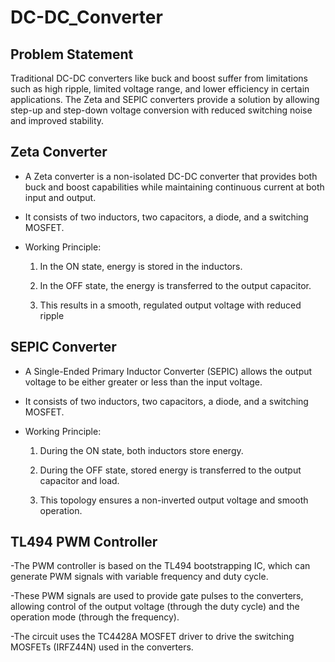 # DC-DC_Converter

## Problem Statement

Traditional DC-DC converters like buck and boost suffer from limitations such as high ripple, limited voltage range, and lower efficiency in certain applications. The Zeta and SEPIC converters provide a solution by allowing step-up and step-down voltage conversion with reduced switching noise and improved stability.

## Zeta Converter

- A Zeta converter is a non-isolated DC-DC converter that provides both buck and boost capabilities while maintaining continuous current at both input and output.

- It consists of two inductors, two capacitors, a diode, and a switching MOSFET.

- Working Principle:

  1. In the ON state, energy is stored in the inductors.

  2. In the OFF state, the energy is transferred to the output capacitor.

  3. This results in a smooth, regulated output voltage with reduced ripple
 
## SEPIC Converter

- A Single-Ended Primary Inductor Converter (SEPIC) allows the output voltage to be either greater or less than the input voltage.

- It consists of two inductors, two capacitors, a diode, and a switching MOSFET.

- Working Principle:

  1. During the ON state, both inductors store energy.

  2. During the OFF state, stored energy is transferred to the output capacitor and load.

  3. This topology ensures a non-inverted output voltage and smooth operation.

## TL494 PWM Controller

-The PWM controller is based on the TL494 bootstrapping IC, which can generate PWM signals with variable frequency and duty cycle.

-These PWM signals are used to provide gate pulses to the converters, allowing control of the output voltage (through the duty cycle) and the operation mode (through the frequency).

-The circuit uses the TC4428A MOSFET driver to drive the switching MOSFETs (IRFZ44N) used in the converters.

